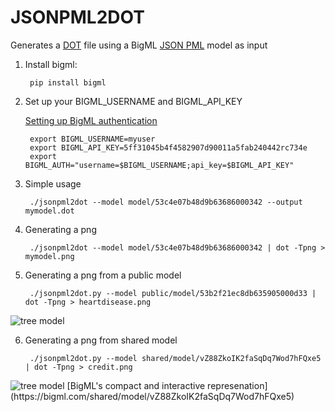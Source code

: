 JSONPML2DOT
===========

Generates a [DOT](http://www.graphviz.org/) file using a BigML [JSON PML](https://github.com/bigmlcom/json-pml) model as input

1. Install bigml:

        pip install bigml

2. Set up your BIGML_USERNAME and BIGML_API_KEY

   [Setting up BigML authentication](https://bigml.com/developers/quick_start#q_authenticate)

        export BIGML_USERNAME=myuser
        export BIGML_API_KEY=5ff31045b4f4582907d90011a5fab240442rc734e
        export BIGML_AUTH="username=$BIGML_USERNAME;api_key=$BIGML_API_KEY"

3. Simple usage

        ./jsonpml2dot --model model/53c4e07b48d9b63686000342 --output mymodel.dot

4. Generating a png

        ./jsonpml2dot --model model/53c4e07b48d9b63686000342 | dot -Tpng > mymodel.png

5. Generating a png from a public model

        ./jsonpml2dot.py --model public/model/53b2f21ec8db635905000d33 | dot -Tpng > heartdisease.png

<img src="https://raw.github.com/aficionado/jsonpml2dot/master/images/heartdisease.png" alt="tree model">


6. Generating a png from shared model

        ./jsonpml2dot.py --model shared/model/vZ88ZkoIK2faSqDq7Wod7hFQxe5 | dot -Tpng > credit.png

<img src="https://raw.github.com/aficionado/jsonpml2dot/master/images/credit.png" alt="tree model">
[BigML's compact and interactive represenation](https://bigml.com/shared/model/vZ88ZkoIK2faSqDq7Wod7hFQxe5)



